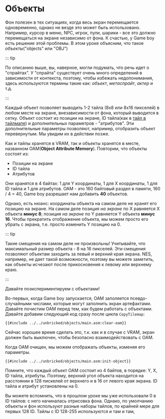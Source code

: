 # Объекты

Фон полезен в тех ситуациях, когда весь экран перемещается одновременно, однако не везде это может быть использовано.
Например, курсор в меню, NPC, игрок, пули, шарики - все это должно перемещаться на экране независимо от фона.
К счастью, у Game boy есть решение этой проблемы.
В этом уроке объясним, что такое *объекты*("objects" или "OBJ")

::: tip

По описанию выше, вы, наверное, могли подумать, что речь идет о "спрайтах".
У "спрайта" существует очень много определений в зависимости от контекста, поэтому, чтобы избежать недопонимания, здесь используются термины такие как: *объект*, *метаспрайт*, *актер* и т.д.

:::

Каждый объект позволяет выводить 1-2 тайла (8x8 или 8x16 пикселей) в любом месте на экране, внезависимости от фона, который выводится в сетку.
Объект состоит из позиции на экране, ID тайла(как в [тайл в тайлмапе](../part1/tilemap.md)) и дополнительных параметров - "атрибутов".
Эти дополнительные параметры позволяют, например, отобразить объект перевернутым.
Мы увидим их в действии позже.

Как и тайлы хранятся в VRAM, так и объекты хранятся в месте, названном OAM(**Object Attribute Memory**).
Повторим, что объекты состоят из:
- Позиции на экране
- ID тайла
- Атрибутов

Они хранятся в 4 байтах: 1 для Y координаты, 1 для X координаты, 1 для ID тайла и 1 для атрибутов.
OAM - это 160 байтовый раздел в памяти,  160 / 4 = 40, Game boy разрешает нам добавить **40** объектов.

Однако, есть нюанс: координаты объекта на самом деле не хранят его позицию на экране.
На самом деле позиция *на экране* по X равняется X объекта **минус 8**; позиция *на экране* по Y равняется Y объекта **минус 16**.
Чтобы прекратить отображение объекта, мы можем просто его убрать с экрана, т.е. просто изменить Y позицию на 0.

::: tip

Такие смещения на самом деле не произвольны!
Учитывайте, что максимальный размер объекта - 8 на 16 пикселей.
Эти смещения позволяют объектам заходить за левый и верхний края экрана.
NES, например, не дает такой возможности, поэтому вы можете заметить, как объекты исчезают после прикосновения к левому или верхнему краю.

:::

Давайте поэкспериментируем с объектами!

Во-первых, когда Game boy запускается, OAM заполяется псевдо-случайными числами, которые могут заполнить экран артефактами.
Давайте почистим OAM перед тем, как будем работать с объектами.
Давайте добавим следующий код сразу после цикла `CopyTilemap`:

```rgbasm
{{#include ../../unbricked/objects/main.asm:clear-oam}}
```

Сейчас хорошее время сделать это, т.к. как и в случае с VRAM, экран должен быть выключен, чтобы безопасно взаимодействовать с OAM.

Когда OAM очищен, мы можем отображать объекты, изменяя его параметры.

```rgbasm,linenos,start={{#line_no_of "" ../../unbricked/objects/main.asm:init-object}}
{{#include ../../unbricked/objects/main.asm:init-object}}
```

Помните, что каждый объект OAM состоит из 4 байтов, в порядке: Y, X, ID тайла, атрибуты.
Поэтому, верхний угол объекта находится на расстоянии в 128 пискелей от верхнего и в 16 от левого края экрана.
ID тайла и атрибут установлены на 0.

Вы можете вспомнить, что в прошлом уроке мы уже использовали 0 в ID тайлов: с него начиналась отрисовка фона.
Однако, по умолчанию объекты и фон используют разные наборы тайлов, по крайней мере для первых 128 ID.
Тайлы c ID 128-255 используются и там и там, 